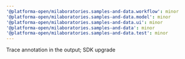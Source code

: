 ```yaml
---
'@platforma-open/milaboratories.samples-and-data.workflow': minor
'@platforma-open/milaboratories.samples-and-data.model': minor
'@platforma-open/milaboratories.samples-and-data.ui': minor
'@platforma-open/milaboratories.samples-and-data': minor
'@platforma-open/milaboratories.samples-and-data.test': minor
---
```


Trace annotation in the output; SDK upgrade
